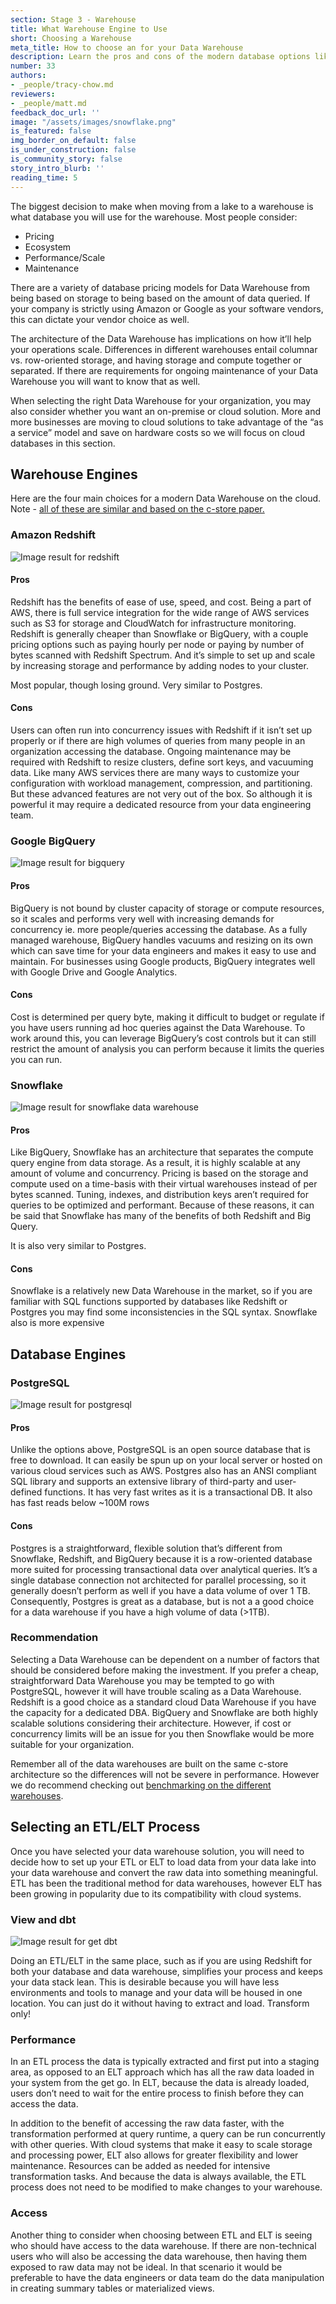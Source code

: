 ```yaml
---
section: Stage 3 - Warehouse
title: What Warehouse Engine to Use
short: Choosing a Warehouse
meta_title: How to choose an for your Data Warehouse
description: Learn the pros and cons of the modern database options like Snowflake, Redshift and BigQuery to build your Data Warehouse on.
number: 33
authors:
- _people/tracy-chow.md
reviewers:
- _people/matt.md
feedback_doc_url: ''
image: "/assets/images/snowflake.png"
is_featured: false
img_border_on_default: false
is_under_construction: false
is_community_story: false
story_intro_blurb: ''
reading_time: 5
---
```

The biggest decision to make when moving from a lake to a warehouse is what database you will use for the warehouse. Most people consider:

* Pricing
* Ecosystem
* Performance/Scale
* Maintenance

There are a variety of database pricing models for Data Warehouse from being based on storage to being based on the amount of data queried. If your company is strictly using Amazon or Google as your software vendors, this can dictate your vendor choice as well.

The architecture of the Data Warehouse has implications on how it’ll help your operations scale. Differences in different warehouses entail columnar vs. row-oriented storage, and having storage and compute together or separated. If there are requirements for ongoing maintenance of your Data Warehouse you will want to know that as well.

When selecting the right Data Warehouse for your organization, you may also consider whether you want an on-premise or cloud solution. More and more businesses are moving to cloud solutions to take advantage of the “as a service” model and save on hardware costs so we will focus on cloud databases in this section.

## Warehouse Engines

Here are the four main choices for a modern Data Warehouse on the cloud. Note - [all of these are similar and based on the c-store paper.](https://dataschool.com/data-modeling-101/row-vs-column-oriented-databases/)

### Amazon Redshift

![Image result for redshift](https://www.blazeclan.com/wp-content/uploads/2013/08/Amazon-Redshift-%E2%80%93-11-Key-Points-to-Remember.png)

#### Pros

Redshift has the benefits of ease of use, speed, and cost. Being a part of AWS, there is full service integration for the wide range of AWS services such as S3 for storage and CloudWatch for infrastructure monitoring. Redshift is generally cheaper than Snowflake or BigQuery, with a couple pricing options such as paying hourly per node or paying by number of bytes scanned with Redshift Spectrum. And it’s simple to set up and scale by increasing storage and performance by adding nodes to your cluster.

Most popular, though losing ground. Very similar to Postgres.

#### Cons

Users can often run into concurrency issues with Redshift if it isn’t set up properly or if there are high volumes of queries from many people in an organization accessing the database. Ongoing maintenance may be required with Redshift to resize clusters, define sort keys, and vacuuming data. Like many AWS services there are many ways to customize your configuration with workload management, compression, and partitioning. But these advanced features are not very out of the box. So although it is powerful it may require a dedicated resource from your data engineering team.

### Google BigQuery

![Image result for bigquery](https://miro.medium.com/max/1000/1*A8liBoeAwAZg7rDu394jYg.png)

#### Pros

BigQuery is not bound by cluster capacity of storage or compute resources, so it scales and performs very well with increasing demands for concurrency ie. more people/queries accessing the database. As a fully managed warehouse, BigQuery handles vacuums and resizing on its own which can save time for your data engineers and makes it easy to use and maintain. For businesses using Google products, BigQuery integrates well with Google Drive and Google Analytics.

#### Cons

Cost is determined per query byte, making it difficult to budget or regulate if you have users running ad hoc queries against the Data Warehouse. To work around this, you can leverage BigQuery’s cost controls but it can still restrict the amount of analysis you can perform because it limits the queries you can run.

### Snowflake

![Image result for snowflake data warehouse](https://miro.medium.com/max/1088/0*AmYXrtpALhMlQcZI.png)

#### Pros

Like BigQuery, Snowflake has an architecture that separates the compute query engine from data storage. As a result, it is highly scalable at any amount of volume and concurrency. Pricing is based on the storage and compute used on a time-basis with their virtual warehouses instead of per bytes scanned. Tuning, indexes, and distribution keys aren’t required for queries to be optimized and performant. Because of these reasons, it can be said that Snowflake has many of the benefits of both Redshift and Big Query.

It is also very similar to Postgres.

#### Cons

Snowflake is a relatively new Data Warehouse in the market, so if you are familiar with SQL functions supported by databases like Redshift or Postgres you may find some inconsistencies in the SQL syntax. Snowflake also is more expensive

## Database Engines

### PostgreSQL

![Image result for postgresql](https://miro.medium.com/max/5040/1*115cqXTggxGeZq5m-yFnrw.png)

#### Pros

Unlike the options above, PostgreSQL is an open source database that is free to download. It can easily be spun up on your local server or hosted on various cloud services such as AWS. Postgres also has an ANSI compliant SQL library and supports an extensive library of third-party and user-defined functions. It has very fast writes as it is a transactional DB. It also has fast reads below \~100M rows

#### Cons

Postgres is a straightforward, flexible solution that’s different from Snowflake, Redshift, and BigQuery because it is a row-oriented database more suited for processing transactional data over analytical queries. It’s a single database connection not architected for parallel processing, so it generally doesn’t perform as well if you have a data volume of over 1 TB. Consequently, Postgres is great as a database, but is not a a good choice for a data warehouse if you have a high volume of data (>1TB).

### Recommendation

Selecting a Data Warehouse can be dependent on a number of factors that should be considered before making the investment. If you prefer a cheap, straightforward Data Warehouse you may be tempted to go with PostgreSQL, however it will have trouble scaling as a Data Warehouse. Redshift is a good choice as a standard cloud Data Warehouse if you have the capacity for a dedicated DBA. BigQuery and Snowflake are both highly scalable solutions considering their architecture. However, if cost or concurrency limits will be an issue for you then Snowflake would be more suitable for your organization.

Remember all of the data warehouses are built on the same c-store architecture so the differences will not be severe in performance. However we do recommend checking out [benchmarking on the different warehouses](https://fivetran.com/blog/warehouse-benchmark).

## Selecting an ETL/ELT Process

Once you have selected your data warehouse solution, you will need to decide how to set up your ETL or ELT to load data from your data lake into your data warehouse and convert the raw data into something meaningful. ETL has been the traditional method for data warehouses, however ELT has been growing in popularity due to its compatibility with cloud systems.

### View and dbt

![Image result for get dbt](https://aws1.discourse-cdn.com/standard11/uploads/getdbt/original/1X/0a05220c3d18b60eff99ae9922c00325cfadf12e.png)

Doing an ETL/ELT in the same place, such as if you are using Redshift for both your database and data warehouse, simplifies your process and keeps your data stack lean. This is desirable because you will have less environments and tools to manage and your data will be housed in one location. You can just do it without having to extract and load. Transform only!

### Performance

In an ETL process the data is typically extracted and first put into a staging area, as opposed to an ELT approach which has all the raw data loaded in your system from the get go. In ELT, because the data is already loaded, users don’t need to wait for the entire process to finish before they can access the data.

In addition to the benefit of accessing the raw data faster, with the transformation performed at query runtime, a query can be run concurrently with other queries. With cloud systems that make it easy to scale storage and processing power, ELT also allows for greater flexibility and lower maintenance. Resources can be added as needed for intensive transformation tasks. And because the data is always available, the ETL process does not need to be modified to make changes to your warehouse.

### Access

Another thing to consider when choosing between ETL and ELT is seeing who should have access to the data warehouse. If there are non-technical users who will also be accessing the data warehouse, then having them exposed to raw data may not be ideal. In that scenario it would be preferable to have the data engineers or data team do the data manipulation in creating summary tables or materialized views.
